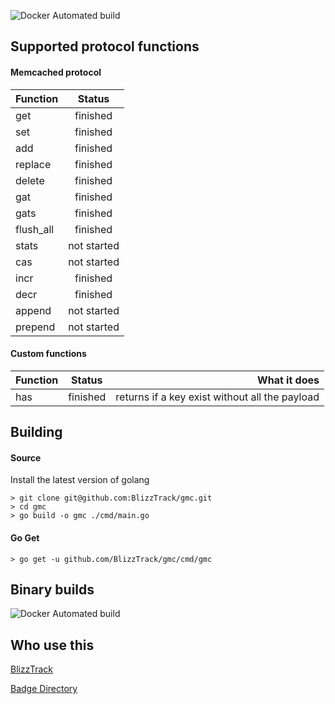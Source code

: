 ![Docker Automated build](https://img.shields.io/docker/automated/toyz/gmc?style=for-the-badge)

## Supported protocol functions

#### Memcached protocol
| Function |      Status |
|----------|:-------------:|
| get |  finished   |
| set |  finished   |
| add |  finished   |
| replace |  finished   |
| delete |  finished   |
| gat |  finished   |
| gats |  finished   |
| flush_all | finished |
| stats |  not started   |
| cas |  not started   |
| incr  |  finished   |
| decr   |  finished   |
| append | not started |
| prepend | not started |

#### Custom functions
| Function |      Status | What it does |
|----------|:-------------:|----------:|
| has |  finished   | returns if a key exist without all the payload |

## Building
#### Source
Install the latest version of golang
```
> git clone git@github.com:BlizzTrack/gmc.git
> cd gmc
> go build -o gmc ./cmd/main.go
```

#### Go Get
```
> go get -u github.com/BlizzTrack/gmc/cmd/gmc
```

## Binary builds
![Docker Automated build](https://img.shields.io/docker/automated/toyz/gmc?style=for-the-badge)

## Who use this
[BlizzTrack](https://www.blizztrack.com)

[Badge Directory](https://www.badgedirectory.com)
